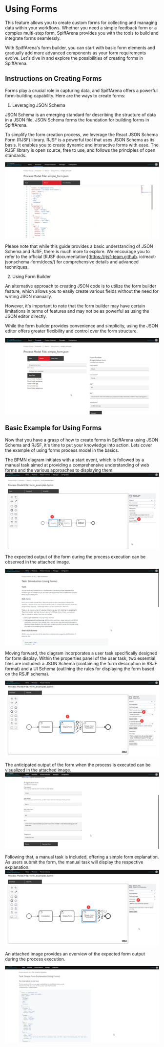 # Using Forms

This feature allows you to create custom forms for collecting and 
managing data within your workflows. Whether you need a simple 
feedback form or a complex multi-step form, SpiffArena provides you 
with the tools to build and integrate forms seamlessly.

With SpiffArena's form builder, you can start with basic form elements 
and gradually add more advanced components as your form requirements 
evolve. 
Let's dive in and explore the possibilities of creating forms in 
SpiffArena.

## Instructions on Creating Forms

Forms play a crucial role in capturing data, and SpiffArena offers a 
powerful form-building capability. Here are the ways to create forms:

1. Leveraging JSON Schema

JSON Schema is an emerging standard for describing the structure of 
data in a JSON file. JSON Schema forms the foundation for building 
forms in SpiffArena.

To simplify the form creation process, we leverage the React JSON 
Schema Form (RJSF) library. RJSF is a powerful tool that uses JSON 
Schema as its basis. It enables you to create dynamic and interactive 
forms with ease. The RJSF library is open source, free to use, and 
follows the principles of open standards.

![Image](Images/Form_json.png)

Please note that while this guide provides a basic understanding of 
JSON Schema and RJSF, there is much more to explore. We encourage you 
to refer to the official [RJSF documentation](https://rjsf-team.github.
io/react-jsonschema-form/docs/) for comprehensive details 
and advanced techniques.

2. Using Form Builder

An alternative approach to creating JSON code is to utilize the form 
builder feature, which allows you to easily create various fields 
without the need for writing JSON manually. 

However, it's important to 
note that the form builder may have certain limitations in terms of 
features and may not be as powerful as using the JSON editor directly. 

While the form builder provides convenience and simplicity, using the 
JSON editor offers greater flexibility and control over the form 
structure.

![Image](Images/Form-Builder.png)


## Basic Example for Using Forms
Now that you have a grasp of how to create forms in SpiffArena using 
JSON Schema and RJSF, it's time to put your knowledge into action. 
Lets cover the example of using forms process model in the basics.

The BPMN diagram initiates with a start event, which is followed by a 
manual task aimed at providing a comprehensive understanding of web 
forms and the various approaches to displaying them. 
![Image](Images/Form_manual_editor.png)

The expected output of the form during the process execution can be 
observed in the attached image.

![Image](Images/manual_outpul.png)

Moving forward, the diagram incorporates a user task specifically 
designed for form display. Within the properties panel of the user 
task, two essential files are included: a JSON Schema (containing the 
form description in RSJF format) and a UI Schema (outlining the rules 
for displaying the form based on the RSJF schema). 

![Image](Images/BPMN_Form_display.png)

The anticipated output of the form when the process is executed can be 
visualized in the attached image.
![Image](Images/Form_display.png)


Following that, a manual task is included, offering a simple form 
explanation. As users submit the form, the manual task will display 
the respective explanation.
![Image](Images/Manual_lasttt.png)

An attached image provides an overview of the expected form output 
during the process execution.

![Image](Images/Manual_last.png)